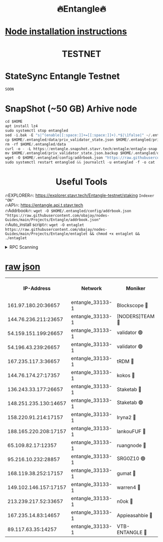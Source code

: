<h1 align="center"> 🔥Entangle🔥</h1>

[Node installation instructions](https://github.com/obajay/nodes-Guides/tree/main/Projects/Entangle)
=

<h1 align="center"> TESTNET</h1>

# StateSync Entangle Testnet
```python
SOON
```
# SnapShot (~50 GB) Arhive node
```python
cd $HOME
apt install lz4
sudo systemctl stop entangled
sed -i.bak -E "s|^(enable[[:space:]]+=[[:space:]]+).*$|\1false|" ~/.entangled/config/config.toml
cp $HOME/.entangled/data/priv_validator_state.json $HOME/.entangled/priv_validator_state.json.backup
rm -rf $HOME/.entangled/data
curl -o - -L https://entangle.snapshot.stavr.tech/entagle/entagle-snap.tar.lz4 | lz4 -c -d - | tar -x -C $HOME/.entangled --strip-components 2
mv $HOME/.entangled/priv_validator_state.json.backup $HOME/.entangled/data/priv_validator_state.json
wget -O $HOME/.entangled/config/addrbook.json "https://raw.githubusercontent.com/obajay/nodes-Guides/main/Projects/Entangle/addrbook.json"
sudo systemctl restart entangled && journalctl -u entangled -f -o cat
```
 <h1 align="center"> Useful Tools</h1>
 
🔥EXPLORER🔥: https://explorer.stavr.tech/Entangle-testnet/staking        `Indexer "ON"` \
🔥API🔥:      https://entangle.api.t.stavr.tech \
🔥Addrbook🔥: ```wget -O $HOME/.entangled/config/addrbook.json "https://raw.githubusercontent.com/obajay/nodes-Guides/main/Projects/Entangle/addrbook.json"``` \
🔥Auto_install script🔥:  `wget -O entaglet https://raw.githubusercontent.com/obajay/nodes-Guides/main/Projects/Entangle/entaglet && chmod +x entaglet && ./entaglet`


<details>
<summary>RPC Scanning</summary>

<h2 align="center"> We scan nodes in real time every 4 hours. And we provide the final result of RPC endpoints.
We cannot influence the operation of these nodes in any way. </h2>


```python
If Voting Power is higher than 0 --> then the Node is a validator of the network and may be subject to attack and be a potential threat to the chain.
```
```python
We marked such validators with a red symbol
```

</details>

[raw json](https://rpc-check.entangt.stavr.tech/entangt/rpc-entangt-result.json)
=


<table><tr><th>IP-Address</th><th>Network</th><th>Moniker</th><th>Latest Block Height</th><th>Earliest Block Height</th><th>Catching Up</th><th>Tx Index</th><th>Voting Power</th><th>Scan Time</th></tr><tr><td>161.97.180.20:36657</td><td>entangle_33133-1</td><td>Blockscope 🔴</td><td>1166232</td><td>1</td><td>False</td><td>off</td><td>259586473635098</td><td>2023-12-17T10:47:30.849433320UTC</td></tr><tr><td>144.76.236.211:23657</td><td>entangle_33133-1</td><td>[NODERS]TEAM 🔴</td><td>1166235</td><td>1</td><td>False</td><td>off</td><td>47049700500000000</td><td>2023-12-17T10:47:43.418835010UTC</td></tr><tr><td>54.159.151.199:26657</td><td>entangle_33133-1</td><td>validator 🟢</td><td>1166236</td><td>1</td><td>False</td><td>on</td><td>0</td><td>2023-12-17T10:47:50.767757041UTC</td></tr><tr><td>54.196.43.239:26657</td><td>entangle_33133-1</td><td>validator 🟢</td><td>1112137</td><td>1</td><td>False</td><td>on</td><td>0</td><td>2023-12-17T10:47:51.396210264UTC</td></tr><tr><td>167.235.117.3:36657</td><td>entangle_33133-1</td><td>tRDM 🔴</td><td>1166237</td><td>1</td><td>False</td><td>on</td><td>56719660338000</td><td>2023-12-17T10:47:54.354365791UTC</td></tr><tr><td>144.76.174.27:17357</td><td>entangle_33133-1</td><td>kokos 🔴</td><td>1166234</td><td>145001</td><td>False</td><td>on</td><td>89890100000000</td><td>2023-12-17T10:47:40.384807079UTC</td></tr><tr><td>136.243.33.177:26657</td><td>entangle_33133-1</td><td>Staketab 🔴</td><td>1166235</td><td>660001</td><td>False</td><td>on</td><td>23111111100000</td><td>2023-12-17T10:47:45.825944644UTC</td></tr><tr><td>148.251.235.130:14657</td><td>entangle_33133-1</td><td>Staketab 🟢</td><td>1166232</td><td>660801</td><td>False</td><td>on</td><td>0</td><td>2023-12-17T10:47:30.493531305UTC</td></tr><tr><td>158.220.91.214:17157</td><td>entangle_33133-1</td><td>Iryna2 🔴</td><td>1166236</td><td>704001</td><td>False</td><td>on</td><td>176890937000019</td><td>2023-12-17T10:47:51.744112876UTC</td></tr><tr><td>188.165.220.208:17157</td><td>entangle_33133-1</td><td>lankouFUF 🔴</td><td>1166233</td><td>725001</td><td>False</td><td>on</td><td>180899900000002</td><td>2023-12-17T10:47:35.923148904UTC</td></tr><tr><td>65.109.82.17:12357</td><td>entangle_33133-1</td><td>ruangnode 🔴</td><td>1166232</td><td>806001</td><td>False</td><td>off</td><td>252606232826436</td><td>2023-12-17T10:47:31.282649318UTC</td></tr><tr><td>95.216.10.232:28857</td><td>entangle_33133-1</td><td>SRG0Z10 🟢</td><td>1166231</td><td>842001</td><td>False</td><td>off</td><td>0</td><td>2023-12-17T10:47:28.086643451UTC</td></tr><tr><td>168.119.38.252:17157</td><td>entangle_33133-1</td><td>gumat 🔴</td><td>1166233</td><td>962001</td><td>False</td><td>on</td><td>253013548351851</td><td>2023-12-17T10:47:35.643962820UTC</td></tr><tr><td>149.102.146.157:17157</td><td>entangle_33133-1</td><td>warren4 🔴</td><td>1166235</td><td>1054001</td><td>False</td><td>on</td><td>151480740514179</td><td>2023-12-17T10:47:43.164209680UTC</td></tr><tr><td>213.239.217.52:33657</td><td>entangle_33133-1</td><td>n0ok 🔴</td><td>1166236</td><td>1066236</td><td>False</td><td>off</td><td>46574292273662988</td><td>2023-12-17T10:47:50.150384449UTC</td></tr><tr><td>167.235.14.83:14657</td><td>entangle_33133-1</td><td>Appieasahbie 🔴</td><td>1166236</td><td>1076001</td><td>False</td><td>on</td><td>44568809900999996</td><td>2023-12-17T10:47:52.048696832UTC</td></tr><tr><td>89.117.63.35:14257</td><td>entangle_33133-1</td><td>VTB-ENTANGLE 🔴</td><td>1166234</td><td>1162001</td><td>False</td><td>off</td><td>96794458657904</td><td>2023-12-17T10:47:40.773403272UTC</td></tr></table>
